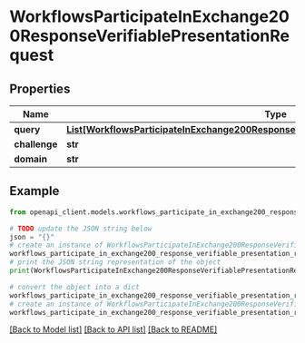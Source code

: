 # WorkflowsParticipateInExchange200ResponseVerifiablePresentationRequest


## Properties

Name | Type | Description | Notes
------------ | ------------- | ------------- | -------------
**query** | [**List[WorkflowsParticipateInExchange200ResponseVerifiablePresentationRequestQueryInner]**](WorkflowsParticipateInExchange200ResponseVerifiablePresentationRequestQueryInner.md) |  | 
**challenge** | **str** |  | 
**domain** | **str** |  | 

## Example

```python
from openapi_client.models.workflows_participate_in_exchange200_response_verifiable_presentation_request import WorkflowsParticipateInExchange200ResponseVerifiablePresentationRequest

# TODO update the JSON string below
json = "{}"
# create an instance of WorkflowsParticipateInExchange200ResponseVerifiablePresentationRequest from a JSON string
workflows_participate_in_exchange200_response_verifiable_presentation_request_instance = WorkflowsParticipateInExchange200ResponseVerifiablePresentationRequest.from_json(json)
# print the JSON string representation of the object
print(WorkflowsParticipateInExchange200ResponseVerifiablePresentationRequest.to_json())

# convert the object into a dict
workflows_participate_in_exchange200_response_verifiable_presentation_request_dict = workflows_participate_in_exchange200_response_verifiable_presentation_request_instance.to_dict()
# create an instance of WorkflowsParticipateInExchange200ResponseVerifiablePresentationRequest from a dict
workflows_participate_in_exchange200_response_verifiable_presentation_request_from_dict = WorkflowsParticipateInExchange200ResponseVerifiablePresentationRequest.from_dict(workflows_participate_in_exchange200_response_verifiable_presentation_request_dict)
```
[[Back to Model list]](../README.md#documentation-for-models) [[Back to API list]](../README.md#documentation-for-api-endpoints) [[Back to README]](../README.md)


